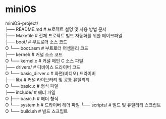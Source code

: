 # miniOS

miniOS-project/  
├── README.md               # 프로젝트 설명 및 사용 방법 문서  
├── Makefile                # 전체 프로젝트 빌드 자동화를 위한 메이크파일  
├── boot/                   # 부트로더 소스 코드  
O   └── boot.asm            # 부트로더 어셈블리 코드  
├── kernel/                 # 커널 소스 코드  
O   └──  kernel.c            # 커널 메인 C 소스 파일    
├── drivers/                # 디바이스 드라이버 코드  
O   └──  basic_dirver.c            # 화면(비디오) 드라이버  
├── lib/                    # 커널 라이브러리 및 공통 유틸리티  
O   └──  basic.c             # 형식 파일  
├── include/                # 헤더 파일  
O   ├── basic.h            # 헤더 형식  
O   └── system.h            # 드라이버 헤더 파일
└── scripts/                # 빌드 및 유틸리티 스크립트  
O   └── build.sh            # 빌드 스크립트  


